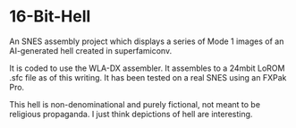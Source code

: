 # 16-Bit-Hell
An SNES assembly project which displays a series of Mode 1 images of an AI-generated hell created in superfamiconv.

It is coded to use the WLA-DX assembler. It assembles to a 24mbit LoROM .sfc file as of this writing. It has been tested on a real SNES using an FXPak Pro.

This hell is non-denominational and purely fictional, not meant to be religious propaganda. I just think depictions of hell are interesting.
